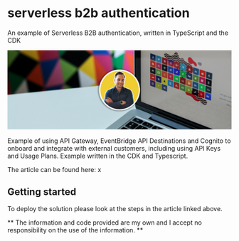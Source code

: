 # serverless b2b authentication

An example of Serverless B2B authentication, written in TypeScript and the CDK

![header](./docs/images/header.png)

Example of using API Gateway, EventBridge API Destinations and Cognito to onboard and integrate with external customers, including using API Keys and Usage Plans. Example written in the CDK and Typescript.

The article can be found here: x

## Getting started

To deploy the solution please look at the steps in the article linked above.

** The information and code provided are my own and I accept no responsibility on the use of the information. **

